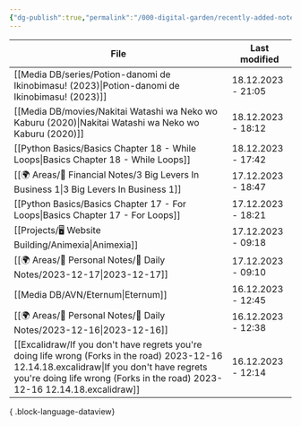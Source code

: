 ```yaml
---
{"dg-publish":true,"permalink":"/000-digital-garden/recently-added-notes/","dgPassFrontmatter":true,"noteIcon":"1","created":"2023-12-14T09:08:44.430+05:30","updated":"2023-12-14T09:12:52.432+05:30"}
---
```


| File                                                                                                                                                                                                                         | Last modified      |
| ---------------------------------------------------------------------------------------------------------------------------------------------------------------------------------------------------------------------------- | ------------------ |
| [[Media DB/series/Potion-danomi de Ikinobimasu! (2023)\|Potion-danomi de Ikinobimasu! (2023)]]                                                                                                                            | 18.12.2023 - 21:05 |
| [[Media DB/movies/Nakitai Watashi wa Neko wo Kaburu (2020)\|Nakitai Watashi wa Neko wo Kaburu (2020)]]                                                                                                                    | 18.12.2023 - 18:12 |
| [[Python Basics/Basics Chapter 18 - While Loops\|Basics Chapter 18 - While Loops]]                                                                                                                                        | 18.12.2023 - 17:42 |
| [[🌍 Areas/💸 Financial Notes/3 Big Levers In Business 1\|3 Big Levers In Business 1]]                                                                                                                                    | 17.12.2023 - 18:47 |
| [[Python Basics/Basics Chapter 17 - For Loops\|Basics Chapter 17 - For Loops]]                                                                                                                                            | 17.12.2023 - 18:21 |
| [[Projects/🖥 Website Building/Animexia\|Animexia]]                                                                                                                                                                       | 17.12.2023 - 09:18 |
| [[🌍 Areas/📧 Personal Notes/📓 Daily Notes/2023-12-17\|2023-12-17]]                                                                                                                                                      | 17.12.2023 - 09:10 |
| [[Media DB/AVN/Eternum\|Eternum]]                                                                                                                                                                                         | 16.12.2023 - 12:45 |
| [[🌍 Areas/📧 Personal Notes/📓 Daily Notes/2023-12-16\|2023-12-16]]                                                                                                                                                      | 16.12.2023 - 12:38 |
| [[Excalidraw/If you don't have regrets you're doing life wrong (Forks in the road) 2023-12-16 12.14.18.excalidraw\|If you don't have regrets you're doing life wrong (Forks in the road) 2023-12-16 12.14.18.excalidraw]] | 16.12.2023 - 12:14 |

{ .block-language-dataview}
